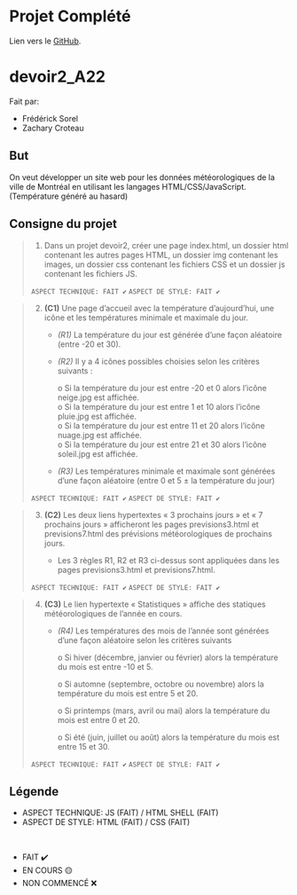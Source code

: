 # Projet Complété
Lien vers le [GitHub](https://github.com/ExtendedNoob/devoir2_A22).


# devoir2_A22

Fait par:
* Frédérick Sorel
* Zachary Croteau

## But

On veut développer un site web pour les données météorologiques de la ville de Montréal en utilisant les langages HTML/CSS/JavaScript. (Température généré au hasard)

## Consigne du projet

>   1. Dans un projet devoir2, créer une page index.html, un dossier html contenant les autres pages HTML, un dossier img contenant les images, un dossier css contenant les fichiers CSS et un dossier js contenant les fichiers JS.
>   
> ```ASPECT TECHNIQUE: FAIT ✔️``` 
> ```ASPECT DE STYLE: FAIT ✔️```

>    2. **(C1)** Une page d’accueil avec la température d’aujourd’hui, une icône et les températures minimale et maximale du jour.
>
>        * *(R1)* La température du jour est générée d’une façon aléatoire (entre -20 et 30).
>
>        * *(R2)* Il y a 4 icônes possibles choisies selon les critères suivants :
>
>            o Si la température du jour est entre -20 et 0 alors l’icône neige.jpg est affichée.<br>
>            o Si la température du jour est entre 1 et 10 alors l’icône pluie.jpg est affichée.<br>
>            o Si la température du jour est entre 11 et 20 alors l’icône nuage.jpg est affichée.<br>
>            o Si la température du jour est entre 21 et 30 alors l’icône soleil.jpg est affichée.<br>
>
>        * *(R3)* Les températures minimale et maximale sont générées d’une façon aléatoire (entre 0 et 5 ± la température du jour)
>        
> ```ASPECT TECHNIQUE: FAIT ✔️``` 
> ```ASPECT DE STYLE: FAIT ✔️```

>    3. **(C2)** Les deux liens hypertextes « 3 prochains jours » et « 7 prochains jours » afficheront les pages previsions3.html et previsions7.html des prévisions météorologiques de prochains jours.
>
>        * Les 3 règles R1, R2 et R3 ci-dessus sont appliquées dans les pages previsions3.html et previsions7.html.
>        
> ```ASPECT TECHNIQUE: FAIT ✔️``` 
> ```ASPECT DE STYLE: FAIT ✔️```

>    4. **(C3)** Le lien hypertexte « Statistiques » affiche des statiques météorologiques de l’année en cours.
>
>        * *(R4)* Les températures des mois de l’année sont générées d’une façon aléatoire selon les critères suivants
>
>            o Si hiver (décembre, janvier ou février) alors la température du mois est entre -10 et 5.
>
>            o Si automne (septembre, octobre ou novembre) alors la température du mois est entre 5 et 20.
>
>            o Si printemps (mars, avril ou mai) alors la température du mois est entre 0 et 20.
>
>            o Si été (juin, juillet ou août) alors la température du mois est entre 15 et 30.
>            
> ```ASPECT TECHNIQUE: FAIT ✔️``` 
> ```ASPECT DE STYLE: FAIT ✔️```

## Légende

* ASPECT TECHNIQUE: JS (FAIT) / HTML SHELL (FAIT)
* ASPECT DE STYLE: HTML (FAIT) / CSS (FAIT)

<br>

* FAIT ✔️
* EN COURS 🟡
* NON COMMENCÉ ❌

